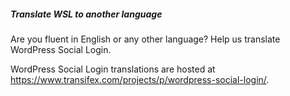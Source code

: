 ##### Translate WSL to another language

Are you fluent in English or any other language? Help us translate WordPress Social Login.

WordPress Social Login translations are hosted at https://www.transifex.com/projects/p/wordpress-social-login/.